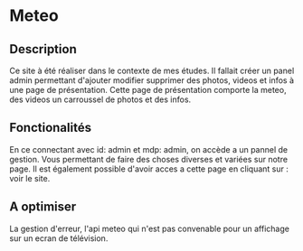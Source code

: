 # Meteo

## Description
Ce site à été réaliser dans le contexte de mes études. Il fallait créer un panel admin permettant d'ajouter modifier supprimer des photos, videos et infos à une page de présentation. Cette page de présentation comporte la meteo, des videos un carroussel de photos et des infos.

## Fonctionalités
En ce connectant avec id: admin et mdp: admin, on accède a un pannel de gestion. Vous permettant de faire des choses diverses et variées sur notre page. Il est également possible d'avoir acces a cette page en cliquant sur : voir le site.

## A optimiser
La gestion d'erreur, l'api meteo qui n'est pas convenable pour un affichage sur un ecran de télévision.

